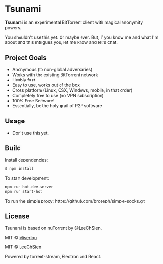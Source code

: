 Tsunami
==============

**Tsunami** is an experimental BitTorrent client with magical anonymity powers.

You shouldn't use this yet. Or maybe ever. But, if you know me and what I'm about and this intrigues you, let me know and let's chat.

Project Goals
-------------

* Anonymous (to non-global adversaries)
* Works with the existing BitTorrent network
* Usably fast
* Easy to use, works out of the box
* Cross platform (Linux, OSX, Windows, mobile, in that order)
* Completely free to use (no VPN subscription)
* 100% Free Software!
* Essentially, be the holy grail of P2P software

Usage
------------
* Don't use this yet.

Build
------------
Install dependencies:

```bash
$ npm install
```

To start development:

```bash
npm run hot-dev-server
npm run start-hot

```

To run the simple proxy: https://github.com/brozeph/simple-socks.git

License
------------

Tsunami is based on nuTorrent by @LeeChSien.

MIT © [Miserlou](https://github.com/Miserlou)

MIT © [LeeChSien](https://github.com/LeeChSien)

Powered by torrent-stream, Electron and React.
